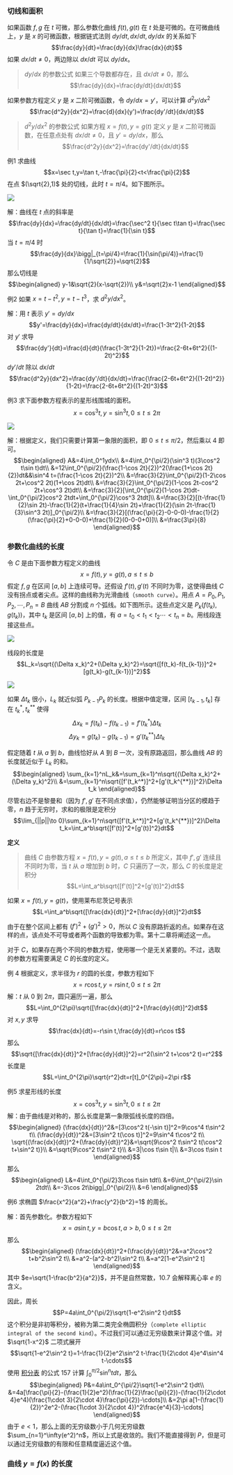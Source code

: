 ### 切线和面积
如果函数 $f,g$ 在 $t$ 可微，那么参数化曲线 $f(t),g(t)$ 在 $t$ 处是可微的。在可微曲线上，$y$ 是 $x$ 的可微函数，根据链式法则 $dy/dt,dx/dt,dy/dx$ 的关系如下
$$\frac{dy}{dt}=\frac{dy}{dx}\frac{dx}{dt}$$
如果 $dx/dt\neq 0$，两边除以 $dx/dt$ 可以 $dy/dx$。

> $dy/dx$ 的参数公式
> 如果三个导数都存在，且 $dx/dt\neq 0$，那么
> $$\frac{dy}{dx}=\frac{dy/dt}{dx/dt}$$

如果参数方程定义 $y$ 是 $x$ 二阶可微函数，令 $dy/dx=y'$，可以计算 $d^2y/dx^2$
$$\frac{d^2y}{dx^2}=\frac{d}{dx}(y')=\frac{dy'/dt}{dx/dt}$$

> $d^2y/dx^2$ 的参数公式
> 如果方程 $x=f(t),y=g(t)$ 定义 $y$ 是 $x$ 二阶可微函数，在任意点处有 $dx/dt\neq 0$，且 $y'=dy/dx$，那么
> $$\frac{d^2y}{dx^2}=\frac{dy'/dt}{dx/dt}$$

例1 求曲线
$$x=\sec t,y=\tan t,-\frac{\pi}{2}<t<\frac{\pi}{2}$$
在点 $(\sqrt{2},1)$ 处的切线，此时 $t=\pi/4$。如下图所示。

![](020.010.png)

解：曲线在 $t$ 点的斜率是
$$\frac{dy}{dx}=\frac{dy/dt}{dx/dt}=\frac{\sec^2 t}{\sec t\tan t}=\frac{\sec t}{\tan t}=\frac{1}{\sin t}$$
当 $t=\pi/4$ 时
$$\frac{dy}{dx}\bigg|_{t=\pi/4}=\frac{1}{\sin(\pi/4)}=\frac{1}{1/\sqrt{2}}=\sqrt{2}$$
那么切线是
$$\begin{aligned}
y-1&\sqrt{2}(x-\sqrt{2})\\
y&=\sqrt{2}x-1
\end{aligned}$$

例2 如果 $x=t-t^2,y=t-t^3$，求 $d^2y/dx^2$。

解：用 $t$ 表示 $y'=dy/dx$
$$y'=\frac{dy}{dx}=\frac{dy/dt}{dx/dt}=\frac{1-3t^2}{1-2t}$$
对 $y'$ 求导
$$\frac{dy'}{dt}=\frac{d}{dt}(\frac{1-3t^2}{1-2t})=\frac{2-6t+6t^2}{(1-2t)^2}$$
$dy'/dt$ 除以 $dx/dt$
$$\frac{d^2y}{dx^2}=\frac{dy'/dt}{dx/dt}=\frac{\frac{2-6t+6t^2}{(1-2t)^2}}{1-2t}=\frac{2-6t+6t^2}{(1-2t)^3}$$

例3 求下面参数方程表示的星形线围城的面积。
$$x=\cos^3 t,y=\sin^3 t,0\leq t\leq 2\pi$$

![](020.020.png)

解：根据定义，我们只需要计算第一象限的面积，即 $0\leq t\leq \pi/2$，然后乘以 4 即可。
$$\begin{aligned}
A&=4\int_0^1ydx\\
&=4\int_0^{\pi/2}(\sin^3 t)(3\cos^2 t\sin t)dt\\
&=12\int_0^{\pi/2}(\frac{1-\cos 2t}{2})^2(\frac{1+\cos 2t}{2})dt&&\sin^4 t=(\frac{1-\cos 2t}{2})^2\\
&=\frac{3}{2}\int_0^{\pi/2}(1-2\cos 2t+\cos^2 2t)(1+\cos 2t)dt\\
&=\frac{3}{2}\int_0^{\pi/2}(1-\cos 2t-cos^2 2t+\cos^3 2t)dt\\
&=\frac{3}{2}[\int_0^{\pi/2}(1-\cos 2t)dt-\int_0^{\pi/2}cos^2 2tdt+\int_0^{\pi/2}\cos^3 2tdt]\\
&=\frac{3}{2}[(t-\frac{1}{2}\sin 2t)-\frac{1}{2}(t+\frac{1}{4}\sin 2t)+\frac{1}{2}(\sin 2t-\frac{1}{3}\sin^3 2t)]_0^{\pi/2}\\
&=\frac{3}{2}[(\frac{\pi}{2}-0-0-0)-\frac{1}{2}(\frac{\pi}{2}+0-0-0)+\frac{1}{2}(0-0-0+0)]\\
&=\frac{3\pi}{8}
\end{aligned}$$

### 参数化曲线的长度
令 $C$ 是由下面参数方程定义的曲线
$$x=f(t),y=g(t),a\leq t\leq b$$
假定 $f,g$ 在区间 $[a,b]$ 上连续可导。还假设 $f'(t),g'(t)$ 不同时为零，这使得曲线 $C$ 没有拐点或者尖点。这样的曲线称为光滑曲线（`smooth curve`）。用点 $A=P_0,P_1,P_2,\cdots,P_n=B$ 曲线 $AB$ 分割成 $n$ 个弧线。如下图所示。这些点定义是 $P_k(f(t_k),g(t_k))$，其中 $t_k$ 是区间 $[a,b]$ 上的值，有 $a=t_0<t_1<t_2\cdots<t_n=b$。用线段连接这些点。

![](020.030.png)

线段的长度是
$$L_k=\sqrt{(\Delta x_k)^2+(\Delta y_k)^2}=\sqrt{[f(t_k)-f(t_{k-1})]^2+[g(t_k)-g(t_{k-1})]^2}$$

![](020.040.png)

如果 $\Delta t_k$ 很小，$L_k$ 就近似弧 $P_{k-1}P_k$ 的长度。根据中值定理，区间 $[t_{k-1},t_k]$ 存在 $t_k^*,t_k^{**}$ 使得
$$\Delta x_k=f(t_k)-f(t_{k-1})=f'(t_k^*)\Delta t_k$$
$$\Delta y_k=g(t_k)-g(t_{k-1})=g'(t_k^{**})\Delta t_k$$

假定随着 $t$ 从 $a$ 到 $b$，曲线恰好从 $A$ 到 $B$ 一次，没有原路返回，那么曲线 $AB$ 的长度就近似于 $L_k$ 的和。
$$\begin{aligned}
\sum_{k=1}^nL_k&=\sum_{k=1}^n\sqrt{(\Delta x_k)^2+(\Delta y_k)^2}\\
&=\sum_{k=1}^n\sqrt{[f'(t_k^*)]^2+[g'(t_k^{**})]^2}\Delta t_k
\end{aligned}$$
尽管右边不是黎曼和（因为 $f',g'$ 在不同点求值），仍然能够证明当分区的模趋于零，$n$ 趋于无穷时，求和的极限是定积分
$$\lim_{||p||\to 0}\sum_{k=1}^n\sqrt{[f'(t_k^*)]^2+[g'(t_k^{**})]^2}\Delta t_k=\int_a^b\sqrt{[f'(t)]^2+[g'(t)]^2}dt$$

**定义**
> 曲线 $C$ 由参数方程 $x=f(t),y=g(t),a\leq t\leq b$ 所定义，其中 $f',g'$ 连续且不同时为零，当 $t$ 从 $a$ 增加到 $b$ 时，$C$ 只遍历了一次，那么 $C$ 的长度是定积分
> $$L=\int_a^b\sqrt{[f'(t)]^2+[g'(t)]^2}dt$$

如果 $x=f(t),y=g(t)$，使用莱布尼茨记号表示
$$L=\int_a^b\sqrt{[\frac{dx}{dt}]^2+[\frac{dy}{dt}]^2}dt$$

由于在整个区间上都有 $(f')^2+(g')^2>0$，所以 $C$ 没有原路折返的点。如果存在这样的点，该点处不可导或者两个函数的导致都为零。第十二章将阐述这一点。

对于 $C$，如果存在两个不同的参数方程，使用哪一个是无关紧要的。不过，选取的参数方程需要满足 $C$ 的长度的定义。

例 4 根据定义，求半径为 $r$ 的圆的长度，参数方程如下
$$x=r\cos t,y=r\sin t,0\leq t\leq 2\pi$$
解：$t$ 从 $0$ 到 $2\pi$，圆只遍历一遍，那么
$$L=\int_0^{2\pi}\sqrt{[\frac{dx}{dt}]^2+[\frac{dy}{dt}]^2}dt$$
对 $x,y$ 求导
$$\frac{dx}{dt}=-r\sin t,\frac{dy}{dt}=r\cos t$$
那么
$$\sqrt{[\frac{dx}{dt}]^2+[\frac{dy}{dt}]^2}=r^2(\sin^2 t+\cos^2 t)=r^2$$
长度是
$$L=\int_0^{2\pi}\sqrt{r^2}dt=r[t]_0^{2\pi}=2\pi r$$

例5 求星形线的长度
$$x=\cos^3 t,y=\sin^3 t,0\leq t\leq 2\pi$$
解：由于曲线是对称的，那么长度是第一象限弧线长度的四倍。
$$\begin{aligned}
(\frac{dx}{dt})^2&=[3\cos^2 t(-\sin t)]^2=9\cos^4 t\sin^2 t\\
(\frac{dy}{dt})^2&=[3\sin^2 t(\cos t)]^2=9\sin^4 t\cos^2 t\\
\sqrt{(\frac{dx}{dt})^2+(\frac{dy}{dt})^2}&=\sqrt{9\cos^2 t\sin^2 t(\cos^2 t+\sin^2 t)}\\
&=\sqrt{9\cos^2 t\sin^2 t}\\
&=3|\cos t\sin t|\\
&=3\cos t\sin t
\end{aligned}$$
那么
$$\begin{aligned}
L&=4\int_0^{\pi/2}3\cos t\sin tdt\\
&=6\int_0^{\pi/2}\sin 2tdt\\
&=-3\cos 2t\bigg|_0^{\pi/2}\\
&=6
\end{aligned}$$

例6 求椭圆 $\frac{x^2}{a^2}+\frac{y^2}{b^2}=1$ 的周长。

解：首先参数化。参数方程如下
$$x=a\sin t,y=b\cos t,a>b,0\leq t\leq 2\pi$$
那么
$$\begin{aligned}
(\frac{dx}{dt})^2+(\frac{dy}{dt})^2&=a^2\cos^2 t+b^2\sin^2 t\\
&=a^2-(a^2-b^2)\sin^2 t\\
&=a^2[1-e^2\sin^2 t]
\end{aligned}$$
其中 $e=\sqrt{1-\frac{b^2}{a^2}}$，并不是自然常数，10.7 会解释离心率 $e$ 的含义。

因此，周长
$$P=4a\int_0^{\pi/2}\sqrt{1-e^2\sin^2 t}dt$$
这个积分是非初等积分，被称为第二类完全椭圆积分（`complete elliptic integral of the second kind`）。不过我们可以通过无穷级数来计算这个值。对 $\sqrt{1-x^2}$ 二项式展开
$$\sqrt{1-e^2\sin^2 t}=1-\frac{1}{2}e^2\sin^2 t-\frac{1}{2\cdot 4}e^4\sin^4 t-\cdots$$
使用 [积分表](/Formula/A-Brief-Table-of-Integrals.md) 的公式 157 计算 $\int_0^{\pi/2}\sin^n tdt$，那么
$$\begin{aligned}
P&=4a\int_0^{\pi/2}\sqrt{1-e^2\sin^2 t}dt\\
&=4a[\frac{\pi}{2}-(\frac{1}{2}e^2)(\frac{1}{2}\frac{\pi}{2})-(\frac{1}{2\cdot 4}e^4)(\frac{1\cdot 3}{2\cdot 4}\frac{\pi}{2})-\cdots]\\
&=2\pi a[1-(\frac{1}{2})^2e^2-(\frac{1\cdot 3}{2\cdot 4})^2\frac{e^4}{3}-\cdots]
\end{aligned}$$
由于 $e<1$，那么上面的无穷级数小于几何无穷级数 $\sum_{n=1}^\infty(e^2)^n$，所以上式是收敛的。我们不能直接得到 $P$，但是可以通过无穷级数的有限和任意精度逼近这个值。

### 曲线 $y=f(x)$ 的长度
